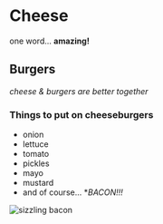 # Cheese
one word...
**amazing!**

## Burgers
*cheese & burgers are better together*

### Things to put on cheeseburgers

* onion
* lettuce
* tomato
* pickles
* mayo
* mustard
* and of course... **BACON!!!*

![sizzling bacon](images/bacon.gif)
